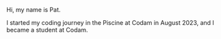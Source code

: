Hi, my name is Pat.

I started my coding journey in the Piscine at Codam in August 2023, and I became a student at Codam.

###

